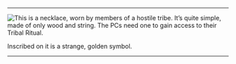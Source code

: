 
---

<img src="/trail-of-cthulhu/assets/talisman.png" style="float: left; max-width: 25%">

This is a necklace, worn by members of a hostile tribe.
It’s quite simple, made of only wood and string.
The PCs need one to gain access to their Tribal Ritual.

Inscribed on it is a strange, golden symbol.

---
